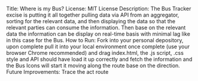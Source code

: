 Title: Where is my Bus?
License: MIT License
Description: The Bus Tracker excise is putting it all together pulling data via API from an aggregator, sorting for the relevant data, and then displaying the data so that the relevant parties can consume the information. Then base on the relevant data the information can be display on real-time basis with minimal lag like in this case for the Bus.
How to Run: Fork into your personal depository, upon complete pull it into your local environment once complete (use your browser Chrome recommended) and drag index.html, the .js script, .css style and API should have load it up correctly and fetch the information and the Bus Icons will start it moving along the route base on the direction.
Future Improvements: Trace the act route
